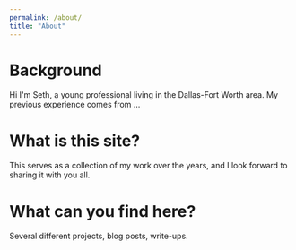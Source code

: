 ```yaml
---
permalink: /about/
title: "About"
---
```


# Background
Hi I'm Seth, a young professional living in the Dallas-Fort Worth area. My previous experience comes from ...

# What is this site?
This serves as a collection of my work over the years, and I look forward to sharing it with you all.

# What can you find here?
Several different projects, blog posts, write-ups. 